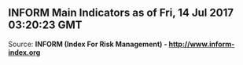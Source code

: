 ## INFORM Main Indicators as of Fri, 14 Jul 2017 03:20:23 GMT

Source: **INFORM (Index For Risk Management) - http://www.inform-index.org**